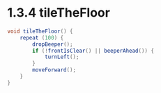 # 1.3.4 tileTheFloor

```java
void tileTheFloor() {
    repeat (100) {
        dropBeeper();
        if (!frontIsClear() || beeperAhead()) {
            turnLeft();
        }
        moveForward();
    }
}
```
